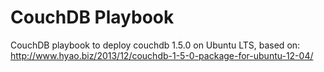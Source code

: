 CouchDB Playbook
================

CouchDB playbook to deploy couchdb 1.5.0 on Ubuntu LTS, based on:
http://www.hyao.biz/2013/12/couchdb-1-5-0-package-for-ubuntu-12-04/


